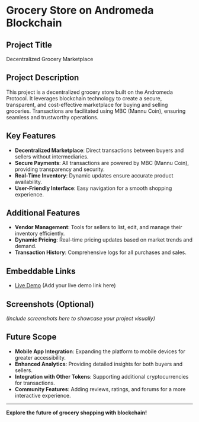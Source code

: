 # Grocery Store on Andromeda Blockchain

## Project Title
Decentralized Grocery Marketplace

## Project Description
This project is a decentralized grocery store built on the Andromeda Protocol. It leverages blockchain technology to create a secure, transparent, and cost-effective marketplace for buying and selling groceries. Transactions are facilitated using MBC (Mannu Coin), ensuring seamless and trustworthy operations.

## Key Features
- **Decentralized Marketplace**: Direct transactions between buyers and sellers without intermediaries.
- **Secure Payments**: All transactions are powered by MBC (Mannu Coin), providing transparency and security.
- **Real-Time Inventory**: Dynamic updates ensure accurate product availability.
- **User-Friendly Interface**: Easy navigation for a smooth shopping experience.

## Additional Features
- **Vendor Management**: Tools for sellers to list, edit, and manage their inventory efficiently.
- **Dynamic Pricing**: Real-time pricing updates based on market trends and demand.
- **Transaction History**: Comprehensive logs for all purchases and sales.

## Embeddable Links
- [Live Demo](#) (Add your live demo link here)

## Screenshots (Optional)
*(Include screenshots here to showcase your project visually)*

## Future Scope
- **Mobile App Integration**: Expanding the platform to mobile devices for greater accessibility.
- **Enhanced Analytics**: Providing detailed insights for both buyers and sellers.
- **Integration with Other Tokens**: Supporting additional cryptocurrencies for transactions.
- **Community Features**: Adding reviews, ratings, and forums for a more interactive experience.

---

**Explore the future of grocery shopping with blockchain!**
